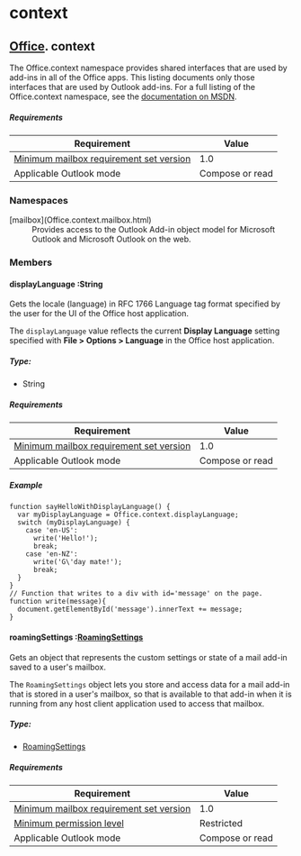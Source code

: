  

# context

## [Office](Office.html). context

The Office.context namespace provides shared interfaces that are used by add-ins in all of the Office apps. This listing documents only those interfaces that are used by Outlook add-ins. For a full listing of the Office.context namespace, see the [documentation on MSDN](https://msdn.microsoft.com/EN-US/library/office/fp161104.aspx).

##### Requirements

|Requirement| Value|
|---|---|
|[Minimum mailbox requirement set version](./tutorial-api-requirement-sets.html)| 1.0|
|Applicable Outlook mode| Compose or read|

### Namespaces

<dl>

<dt>[mailbox](Office.context.mailbox.html)</dt>

<dd class="ms-font-m">Provides access to the Outlook Add-in object model for Microsoft Outlook and Microsoft Outlook on the web.</dd>

</dl>

### Members

####  displayLanguage :String

Gets the locale (language) in RFC 1766 Language tag format specified by the user for the UI of the Office host application.

The `displayLanguage` value reflects the current **Display Language** setting specified with **File > Options > Language** in the Office host application.

##### Type:

*   String

##### Requirements

|Requirement| Value|
|---|---|
|[Minimum mailbox requirement set version](./tutorial-api-requirement-sets.html)| 1.0|
|Applicable Outlook mode| Compose or read|

##### Example

```
function sayHelloWithDisplayLanguage() {
  var myDisplayLanguage = Office.context.displayLanguage;
  switch (myDisplayLanguage) {
    case 'en-US':
      write('Hello!');
      break;
    case 'en-NZ':
      write('G\'day mate!');
      break;
  }
}
// Function that writes to a div with id='message' on the page.
function write(message){
  document.getElementById('message').innerText += message; 
}
```

####  roamingSettings :[RoamingSettings](RoamingSettings.html)

Gets an object that represents the custom settings or state of a mail add-in saved to a user's mailbox.

The `RoamingSettings` object lets you store and access data for a mail add-in that is stored in a user's mailbox, so that is available to that add-in when it is running from any host client application used to access that mailbox.

##### Type:

*   [RoamingSettings](RoamingSettings.html)

##### Requirements

|Requirement| Value|
|---|---|
|[Minimum mailbox requirement set version](./tutorial-api-requirement-sets.html)| 1.0|
|[Minimum permission level](https://msdn.microsoft.com/EN-US/library/office/fp161087.aspx)| Restricted|
|Applicable Outlook mode| Compose or read|